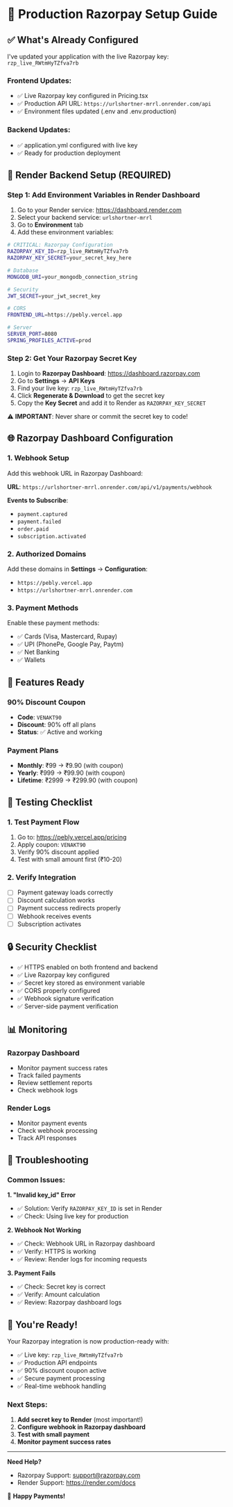 # 🚀 Production Razorpay Setup Guide

## ✅ What's Already Configured

I've updated your application with the live Razorpay key: `rzp_live_RWtmHyTZfva7rb`

### Frontend Updates:
- ✅ Live Razorpay key configured in Pricing.tsx
- ✅ Production API URL: `https://urlshortner-mrrl.onrender.com/api`
- ✅ Environment files updated (.env and .env.production)

### Backend Updates:
- ✅ application.yml configured with live key
- ✅ Ready for production deployment

## 🔑 Render Backend Setup (REQUIRED)

### Step 1: Add Environment Variables in Render Dashboard

1. Go to your Render service: https://dashboard.render.com
2. Select your backend service: `urlshortner-mrrl`
3. Go to **Environment** tab
4. Add these environment variables:

```bash
# CRITICAL: Razorpay Configuration
RAZORPAY_KEY_ID=rzp_live_RWtmHyTZfva7rb
RAZORPAY_KEY_SECRET=your_secret_key_here

# Database
MONGODB_URI=your_mongodb_connection_string

# Security
JWT_SECRET=your_jwt_secret_key

# CORS
FRONTEND_URL=https://pebly.vercel.app

# Server
SERVER_PORT=8080
SPRING_PROFILES_ACTIVE=prod
```

### Step 2: Get Your Razorpay Secret Key

1. Login to **Razorpay Dashboard**: https://dashboard.razorpay.com
2. Go to **Settings** → **API Keys**
3. Find your live key: `rzp_live_RWtmHyTZfva7rb`
4. Click **Regenerate & Download** to get the secret key
5. Copy the **Key Secret** and add it to Render as `RAZORPAY_KEY_SECRET`

⚠️ **IMPORTANT**: Never share or commit the secret key to code!

## 🌐 Razorpay Dashboard Configuration

### 1. Webhook Setup
Add this webhook URL in Razorpay Dashboard:

**URL**: `https://urlshortner-mrrl.onrender.com/api/v1/payments/webhook`

**Events to Subscribe**:
- `payment.captured`
- `payment.failed`
- `order.paid`
- `subscription.activated`

### 2. Authorized Domains
Add these domains in **Settings** → **Configuration**:
- `https://pebly.vercel.app`
- `https://urlshortner-mrrl.onrender.com`

### 3. Payment Methods
Enable these payment methods:
- ✅ Cards (Visa, Mastercard, Rupay)
- ✅ UPI (PhonePe, Google Pay, Paytm)
- ✅ Net Banking
- ✅ Wallets

## 🎯 Features Ready

### 90% Discount Coupon
- **Code**: `VENAKT90`
- **Discount**: 90% off all plans
- **Status**: ✅ Active and working

### Payment Plans
- **Monthly**: ₹99 → ₹9.90 (with coupon)
- **Yearly**: ₹999 → ₹99.90 (with coupon)
- **Lifetime**: ₹2999 → ₹299.90 (with coupon)

## 🧪 Testing Checklist

### 1. Test Payment Flow
1. Go to: https://pebly.vercel.app/pricing
2. Apply coupon: `VENAKT90`
3. Verify 90% discount applied
4. Test with small amount first (₹10-20)

### 2. Verify Integration
- [ ] Payment gateway loads correctly
- [ ] Discount calculation works
- [ ] Payment success redirects properly
- [ ] Webhook receives events
- [ ] Subscription activates

## 🔒 Security Checklist

- ✅ HTTPS enabled on both frontend and backend
- ✅ Live Razorpay key configured
- ✅ Secret key stored as environment variable
- ✅ CORS properly configured
- ✅ Webhook signature verification
- ✅ Server-side payment verification

## 📊 Monitoring

### Razorpay Dashboard
- Monitor payment success rates
- Track failed payments
- Review settlement reports
- Check webhook logs

### Render Logs
- Monitor payment events
- Check webhook processing
- Track API responses

## 🚨 Troubleshooting

### Common Issues:

**1. "Invalid key_id" Error**
- ✅ Solution: Verify `RAZORPAY_KEY_ID` is set in Render
- ✅ Check: Using live key for production

**2. Webhook Not Working**
- ✅ Check: Webhook URL in Razorpay dashboard
- ✅ Verify: HTTPS is working
- ✅ Review: Render logs for incoming requests

**3. Payment Fails**
- ✅ Check: Secret key is correct
- ✅ Verify: Amount calculation
- ✅ Review: Razorpay dashboard logs

## 🎉 You're Ready!

Your Razorpay integration is now production-ready with:

- ✅ Live key: `rzp_live_RWtmHyTZfva7rb`
- ✅ Production API endpoints
- ✅ 90% discount coupon active
- ✅ Secure payment processing
- ✅ Real-time webhook handling

### Next Steps:
1. **Add secret key to Render** (most important!)
2. **Configure webhook in Razorpay dashboard**
3. **Test with small payment**
4. **Monitor payment success rates**

---

**Need Help?**
- Razorpay Support: support@razorpay.com
- Render Support: https://render.com/docs

🚀 **Happy Payments!**